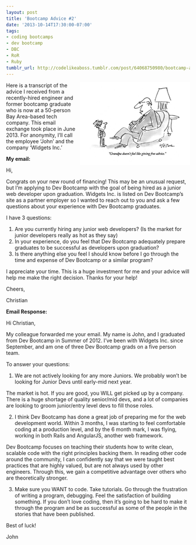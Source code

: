 ```yaml
---
layout: post
title: 'Bootcamp Advice #2'
date: '2013-10-14T17:30:00-07:00'
tags:
- coding bootcamps
- dev bootcamp
- DBC
- RoR
- Ruby
tumblr_url: http://codelikeaboss.tumblr.com/post/64068750980/bootcamp-advice-2
---
```


<img src="/post_resources/tumblr-images/grandpa-advice.jpg" width="60%" align="right">Here is a transcript of the advice I received from a recently-hired engineer and former bootcamp graduate who is now at a 50-person Bay Area-based tech company. This email exchange took place in June 2013. For anonymity, I’ll call the employee ‘John’ and the company ‘Widgets Inc.’

<b>My email:</b>

Hi,

Congrats on your new round of financing! This may be an unusual request, but I’m applying to Dev Bootcamp with the goal of being hired as a junior web developer upon graduation. Widgets Inc. is listed on Dev Bootcamp’s site as a partner employer so I wanted to reach out to you and ask a few questions about your experience with Dev Bootcamp graduates.

I have 3 questions:

1) Are you currently hiring any junior web developers? (Is the market for junior developers really as hot as they say)
2) In your experience, do you feel that Dev Bootcamp adequately prepare graduates to be successful as developers upon graduation?
3) Is there anything else you feel I should know before I go through the time and expense of Dev Bootcamp or a similar program?

I appreciate your time. This is a huge investment for me and your advice will help me make the right decision. Thanks for your help!

Cheers,

Christian

<b>Email Response:</b>

Hi Christian,

My colleague forwarded me your email. My name is John, and I graduated from Dev Bootcamp in Summer of 2012. I’ve been with Widgets Inc. since September, and am one of three Dev Bootcamp grads on a five person team.

To answer your questions:

1) We are not actively looking for any more Juniors. We probably won’t be looking for Junior Devs until early-mid next year.

The market is hot. If you are good, you WILL get picked up by a company. There is a huge shortage of quality senior/mid devs, and a lot of companies are looking to groom junior/entry level devs to fill those roles.

2) I think Dev Bootcamp has done a great job of preparing me for the web development world. Within 3 months, I was starting to feel comfortable coding at a production level, and by the 6 month mark, I was flying, working in both Rails and AngularJS, another web framework.

Dev Bootcamp focuses on teaching their students how to write clean, scalable code with the right principles backing them. In reading other code around the community, I can confidently say that we were taught best practices that are highly valued, but are not always used by other engineers. Through this, we gain a competitive advantage over others who are theoretically stronger.

3) Make sure you WANT to code. Take tutorials. Go through the frustration of writing a program, debugging. Feel the satisfaction of building something. If you don’t love coding, then it’s going to be hard to make it through the program and be as successful as some of the people in the stories that have been published.

Best of luck!

John